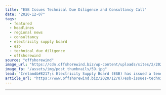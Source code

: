 ```yaml
---
title: "ESB Issues Technical Due Diligence and Consultancy Call"
date: "2020-12-07"
tags: 
  - featured
  - headlines
  - regional news
  - consultancy
  - electricity supply board
  - esb
  - technical due diligence
  - offshorewind
source: "offshorewind"
image_url: "https://cdn.offshorewind.biz/wp-content/uploads/sites/2/2020/12/07100004/ESB-Issues-Technical-Due-Diligence-and-Consultancy-Call.jpg"
image_fp: "/assets/img/post_thumbnails/59.jpg"
lead: "Ireland&#8217;s Electricity Supply Board (ESB) has issued a tender for technical due diligence services"
article_url: "https://www.offshorewind.biz/2020/12/07/esb-issues-technical-due-diligence-and-consultancy-call/"
---
```


---
